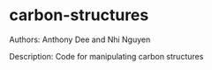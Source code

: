 # carbon-structures

Authors: Anthony Dee and Nhi Nguyen

Description: Code for manipulating carbon structures
